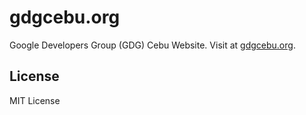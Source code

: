 # gdgcebu.org

Google Developers Group (GDG) Cebu Website. Visit at [gdgcebu.org](https://gdgcebu.org).


## License

MIT License
